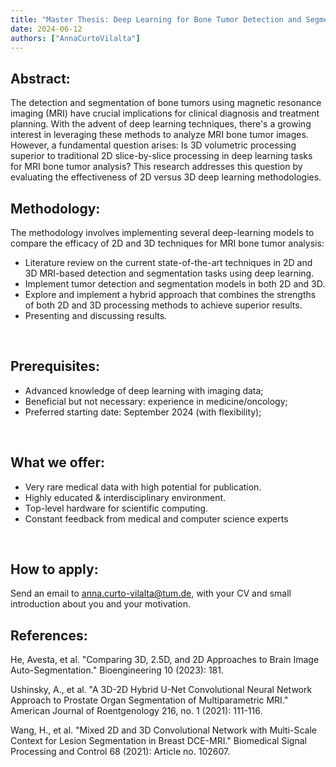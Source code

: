 ```yaml
---
title: "Master Thesis: Deep Learning for Bone Tumor Detection and Segmentation: 2D vs 3D"
date: 2024-06-12
authors: ["AnnaCurtoVilalta"]
---
```


## Abstract:
The detection and segmentation of bone tumors using magnetic resonance imaging (MRI) have crucial implications for clinical diagnosis and treatment planning. With the advent of deep learning techniques, there's a growing interest in leveraging these methods to analyze MRI bone tumor images. However, a fundamental question arises: Is 3D volumetric processing superior to traditional 2D slice-by-slice processing in deep learning tasks for MRI bone tumor analysis? This research addresses this question by evaluating the effectiveness of 2D versus 3D deep learning methodologies.
<br/>

## Methodology:
The methodology involves implementing several deep-learning models to compare the efficacy of 2D and 3D techniques for MRI bone tumor analysis:
-   Literature review on the current state-of-the-art techniques in 2D and 3D MRI-based detection and segmentation tasks using deep learning.
-   Implement tumor detection and segmentation models in both 2D and 3D.
-   Explore and implement a hybrid approach that combines the strengths of both 2D and 3D processing methods to achieve superior results.
-   Presenting and discussing results.
<br/>

## Prerequisites:
-   Advanced knowledge of deep learning with imaging data;
-   Beneficial but not necessary: experience in medicine/oncology;
-   Preferred starting date: September 2024 (with flexibility);
<br/>

## What we offer:
-   Very rare medical data with high potential for publication.
-   Highly educated & interdisciplinary environment.
-   Top-level hardware for scientific computing.
-   Constant feedback from medical and computer science experts
<br/>

## How to apply:
Send an email to anna.curto-vilalta@tum.de, with your CV and small introduction about you and your motivation.
<br/>


## References:

He, Avesta, et al. "Comparing 3D, 2.5D, and 2D Approaches to Brain Image Auto-Segmentation." Bioengineering 10 (2023): 181.

Ushinsky, A., et al. "A 3D-2D Hybrid U-Net Convolutional Neural Network Approach to Prostate Organ Segmentation of Multiparametric MRI." American Journal of Roentgenology 216, no. 1 (2021): 111-116.

Wang, H., et al. "Mixed 2D and 3D Convolutional Network with Multi-Scale Context for Lesion Segmentation in Breast DCE-MRI." Biomedical Signal Processing and Control 68 (2021): Article no. 102607.
<br/>
